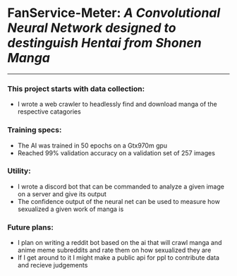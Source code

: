 # FanService-Meter: _A Convolutional Neural Network designed to destinguish Hentai from Shonen Manga_
------------------------------
### This project starts with data collection:
* I wrote a web crawler to headlessly find and download manga of the respective catagories
### Training specs:
* The AI was trained in 50 epochs on a Gtx970m gpu
* Reached 99% validation accuracy on a validation set of 257 images
### Utility:
* I wrote a discord bot that can be commanded to analyze a given image on a server and give its output
* The confidence output of the neural net can be used to measure how sexualized a given work of manga is
### Future plans:
* I plan on writing a reddit bot based on the ai that will crawl manga and anime meme subreddits and rate them on how sexualized they are
* If I get around to it I might make a public api for ppl to contribute data and recieve judgements